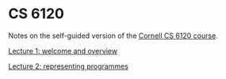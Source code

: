 # CS 6120

Notes on the self-guided version of the [Cornell CS 6120 course](https://www.cs.cornell.edu/courses/cs6120/2020fa/self-guided/).

[Lecture 1: welcome and overview](./1-overview/index.md)

[Lecture 2: representing programmes](./2-representing-programmes/index.md)
